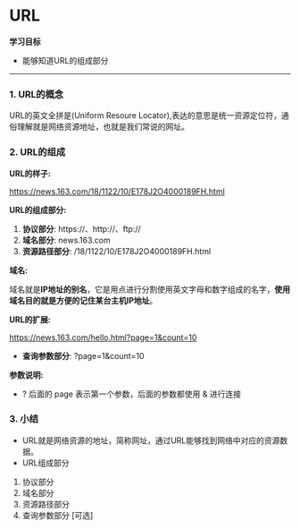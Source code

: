 # URL

**学习目标**

* 能够知道URL的组成部分

---

### 1. URL的概念

URL的英文全拼是(Uniform Resoure Locator),表达的意思是统一资源定位符，通俗理解就是网络资源地址，也就是我们常说的网址。

### 2. URL的组成 

**URL的样子:**

https://news.163.com/18/1122/10/E178J2O4000189FH.html

**URL的组成部分:**

1. **协议部分**: https://、http://、ftp://
2. **域名部分**: news.163.com
3. **资源路径部分**: /18/1122/10/E178J2O4000189FH.html

**域名:**

域名就是**IP地址的别名**，它是用点进行分割使用英文字母和数字组成的名字，**使用域名目的就是方便的记住某台主机IP地址**。

**URL的扩展:**

https://news.163.com/hello.html?page=1&count=10

* **查询参数部分**: ?page=1&count=10

**参数说明:**

* ? 后面的 page 表示第一个参数，后面的参数都使用 & 进行连接

### 3. 小结

* URL就是网络资源的地址，简称网址，通过URL能够找到网络中对应的资源数据。
* URL组成部分
 1. 协议部分
 2. 域名部分
 3. 资源路径部分
 4. 查询参数部分 [可选]
